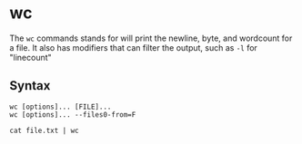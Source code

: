 # wc
The `wc` commands stands for will print the newline, byte, and wordcount for a file. It also has modifiers that can filter the output, such as `-l` for "linecount"

## Syntax

```
wc [options]... [FILE]...
wc [options]... --files0-from=F
```

```
cat file.txt | wc
```
